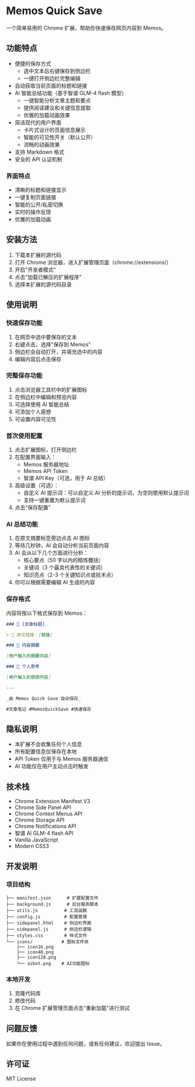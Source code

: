 # Memos Quick Save

一个简单易用的 Chrome 扩展，帮助你快速保存网页内容到 Memos。

## 功能特点

- 便捷的保存方式
  - 选中文本后右键保存到侧边栏
  - 一键打开侧边栏完整编辑
- 自动获取当前页面的标题和链接
- AI 智能总结功能（基于智谱 GLM-4 flash 模型）
  - 一键智能分析文章主题和要点
  - 提供阅读建议和关键信息提取
  - 优雅的加载动画效果
- 简洁现代的用户界面
  - 卡片式设计的页面信息展示
  - 智能的可见性开关（默认公开）
  - 流畅的动画效果
- 支持 Markdown 格式
- 安全的 API 认证机制

### 界面特点

- 清晰的标题和链接显示
- 一键复制页面链接
- 智能的公开/私密切换
- 实时的操作反馈
- 优雅的加载动画

## 安装方法

1. 下载本扩展的源代码
2. 打开 Chrome 浏览器，进入扩展管理页面（chrome://extensions/）
3. 开启"开发者模式"
4. 点击"加载已解压的扩展程序"
5. 选择本扩展的源代码目录

## 使用说明

### 快速保存功能

1. 在网页中选中要保存的文本
2. 右键点击，选择"保存到 Memos"
3. 侧边栏会自动打开，并填充选中的内容
4. 编辑内容后点击保存

### 完整保存功能

1. 点击浏览器工具栏中的扩展图标
2. 在侧边栏中编辑和预览内容
3. 可选择使用 AI 智能总结
4. 可添加个人感想
5. 可设置内容可见性

### 首次使用配置

1. 点击扩展图标，打开侧边栏
2. 在配置界面输入：
   - Memos 服务器地址
   - Memos API Token
   - 智谱 API Key（可选，用于 AI 总结）
3. 高级设置（可选）：
   - 自定义 AI 提示词：可以自定义 AI 分析的提示词，为空则使用默认提示词
   - 支持一键重置为默认提示词
4. 点击"保存配置"

### AI 总结功能

1. 在原文摘要标签旁边点击 AI 图标
2. 等待几秒钟，AI 会自动分析当前页面内容
3. AI 会从以下几个方面进行分析：
   - 核心要点（50 字以内的精炼概括）
   - 关键词（3 个最具代表性的关键词）
   - 知识亮点（2-3 个关键知识点或技术点）
4. 你可以根据需要编辑 AI 生成的内容

### 保存格式

内容将按以下格式保存到 Memos：

```markdown
### 📖 [文章标题]

> 🔗 原文链接：[链接]

### 📝 内容摘要

[用户输入的摘要内容]

### 🤔 个人思考

[用户输入的感想内容]

---

_由 Memos Quick Save 自动保存_

#文章笔记 #MemosQuickSave #快速保存
```

## 隐私说明

- 本扩展不会收集任何个人信息
- 所有配置信息仅保存在本地
- API Token 仅用于与 Memos 服务器通信
- AI 功能仅在用户主动点击时触发

## 技术栈

- Chrome Extension Manifest V3
- Chrome Side Panel API
- Chrome Context Menus API
- Chrome Storage API
- Chrome Notifications API
- 智谱 AI GLM-4 flash API
- Vanilla JavaScript
- Modern CSS3

## 开发说明

### 项目结构

```
├── manifest.json      # 扩展配置文件
├── background.js      # 后台服务脚本
├── utils.js          # 工具函数
├── config.js         # 配置管理
├── sidepanel.html    # 侧边栏界面
├── sidepanel.js      # 侧边栏逻辑
├── styles.css        # 样式文件
└── icons/           # 图标文件夹
    ├── icon16.png
    ├── icon48.png
    ├── icon128.png
    └── aibot.png    # AI功能图标
```

### 本地开发

1. 克隆代码库
2. 修改代码
3. 在 Chrome 扩展管理页面点击"重新加载"进行测试

## 问题反馈

如果你在使用过程中遇到任何问题，或有任何建议，欢迎提出 Issue。

## 许可证

MIT License
